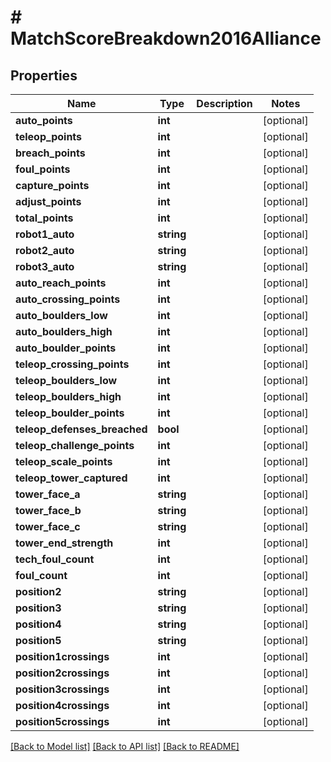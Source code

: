# # MatchScoreBreakdown2016Alliance

## Properties

Name | Type | Description | Notes
------------ | ------------- | ------------- | -------------
**auto_points** | **int** |  | [optional] 
**teleop_points** | **int** |  | [optional] 
**breach_points** | **int** |  | [optional] 
**foul_points** | **int** |  | [optional] 
**capture_points** | **int** |  | [optional] 
**adjust_points** | **int** |  | [optional] 
**total_points** | **int** |  | [optional] 
**robot1_auto** | **string** |  | [optional] 
**robot2_auto** | **string** |  | [optional] 
**robot3_auto** | **string** |  | [optional] 
**auto_reach_points** | **int** |  | [optional] 
**auto_crossing_points** | **int** |  | [optional] 
**auto_boulders_low** | **int** |  | [optional] 
**auto_boulders_high** | **int** |  | [optional] 
**auto_boulder_points** | **int** |  | [optional] 
**teleop_crossing_points** | **int** |  | [optional] 
**teleop_boulders_low** | **int** |  | [optional] 
**teleop_boulders_high** | **int** |  | [optional] 
**teleop_boulder_points** | **int** |  | [optional] 
**teleop_defenses_breached** | **bool** |  | [optional] 
**teleop_challenge_points** | **int** |  | [optional] 
**teleop_scale_points** | **int** |  | [optional] 
**teleop_tower_captured** | **int** |  | [optional] 
**tower_face_a** | **string** |  | [optional] 
**tower_face_b** | **string** |  | [optional] 
**tower_face_c** | **string** |  | [optional] 
**tower_end_strength** | **int** |  | [optional] 
**tech_foul_count** | **int** |  | [optional] 
**foul_count** | **int** |  | [optional] 
**position2** | **string** |  | [optional] 
**position3** | **string** |  | [optional] 
**position4** | **string** |  | [optional] 
**position5** | **string** |  | [optional] 
**position1crossings** | **int** |  | [optional] 
**position2crossings** | **int** |  | [optional] 
**position3crossings** | **int** |  | [optional] 
**position4crossings** | **int** |  | [optional] 
**position5crossings** | **int** |  | [optional] 

[[Back to Model list]](../../README.md#documentation-for-models) [[Back to API list]](../../README.md#documentation-for-api-endpoints) [[Back to README]](../../README.md)


